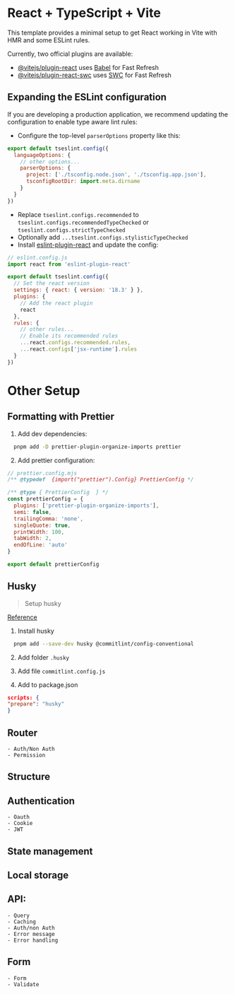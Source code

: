 # React + TypeScript + Vite

This template provides a minimal setup to get React working in Vite with HMR and some ESLint rules.

Currently, two official plugins are available:

- [@vitejs/plugin-react](https://github.com/vitejs/vite-plugin-react/blob/main/packages/plugin-react/README.md) uses [Babel](https://babeljs.io/) for Fast Refresh
- [@vitejs/plugin-react-swc](https://github.com/vitejs/vite-plugin-react-swc) uses [SWC](https://swc.rs/) for Fast Refresh

## Expanding the ESLint configuration

If you are developing a production application, we recommend updating the configuration to enable type aware lint rules:

- Configure the top-level `parserOptions` property like this:

```js
export default tseslint.config({
  languageOptions: {
    // other options...
    parserOptions: {
      project: ['./tsconfig.node.json', './tsconfig.app.json'],
      tsconfigRootDir: import.meta.dirname
    }
  }
})
```

- Replace `tseslint.configs.recommended` to `tseslint.configs.recommendedTypeChecked` or `tseslint.configs.strictTypeChecked`
- Optionally add `...tseslint.configs.stylisticTypeChecked`
- Install [eslint-plugin-react](https://github.com/jsx-eslint/eslint-plugin-react) and update the config:

```js
// eslint.config.js
import react from 'eslint-plugin-react'

export default tseslint.config({
  // Set the react version
  settings: { react: { version: '18.3' } },
  plugins: {
    // Add the react plugin
    react
  },
  rules: {
    // other rules...
    // Enable its recommended rules
    ...react.configs.recommended.rules,
    ...react.configs['jsx-runtime'].rules
  }
})
```

# Other Setup

## Formatting with Prettier

1. Add dev dependencies:

```bash
  pnpm add -D prettier-plugin-organize-imports prettier
```

2. Add prettier configuration:

```js
// prettier.config.mjs
/** @typedef  {import("prettier").Config} PrettierConfig */

/** @type { PrettierConfig  } */
const prettierConfig = {
  plugins: ['prettier-plugin-organize-imports'],
  semi: false,
  trailingComma: 'none',
  singleQuote: true,
  printWidth: 100,
  tabWidth: 2,
  endOfLine: 'auto'
}

export default prettierConfig
```

## Husky

> Setup husky

[Reference](https://typicode.github.io/husky/get-started.html)

1. Install husky

```bash
  pnpm add --save-dev husky @commitlint/config-conventional
```

2. Add folder `.husky`

3. Add file `commitlint.config.js`

4. Add to package.json

```json
scripts: {
"prepare": "husky"
}

```

## Router

    - Auth/Non Auth
    - Permission

## Structure

## Authentication

    - Oauth
    - Cookie
    - JWT

## State management

## Local storage

## API:

    - Query
    - Caching
    - Auth/non Auth
    - Error message
    - Error handling

## Form

    - Form
    - Validate
